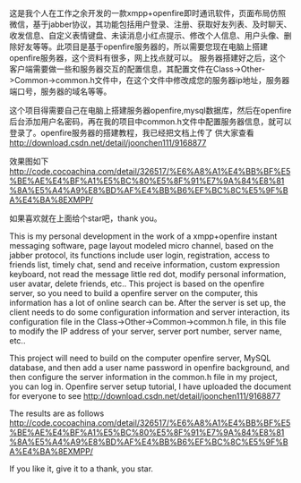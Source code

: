 这是我个人在工作之余开发的一款xmpp+openfire即时通讯软件，页面布局仿照微信，基于jabber协议，其功能包括用户登录、注册、获取好友列表、及时聊天、收发信息、自定义表情键盘、未读消息小红点提示、修改个人信息、用户头像、删除好友等等。此项目是基于openfire服务器的，所以需要您现在电脑上搭建openfire服务器，这个资料有很多，网上找点就可以。
服务器搭建好之后，这个客户端需要做一些和服务器交互的配置信息，其配置文件在Class->Other->Common->common.h文件中，在这个文件中修改成您的服务器ip地址，服务器端口号，服务器的域名等等。

这个项目得需要自己在电脑上搭建服务器openfire,mysql数据库，然后在openfire后台添加用户名密码，再在我的项目中common.h文件中配置服务器信息，就可以登录了。openfire服务器的搭建教程，我已经把文档上传了 供大家查看 http://download.csdn.net/detail/joonchen111/9168877

效果图如下
http://code.cocoachina.com/detail/326517/%E6%A8%A1%E4%BB%BF%E5%BE%AE%E4%BF%A1%E5%BC%80%E5%8F%91%E7%9A%84%E8%81%8A%E5%A4%A9%E8%BD%AF%E4%BB%B6%EF%BC%8C%E5%9F%BA%E4%BA%8EXMPP/

如果喜欢就在上面给个star吧，thank you。

This is my personal development in the work of a xmpp+openfire instant messaging software, page layout modeled micro channel, based on the jabber protocol, its functions include user login, registration, access to friends list, timely chat, send and receive information, custom expression keyboard, not read the message little red dot, modify personal information, user avatar, delete friends, etc.. This project is based on the openfire server, so you need to build a openfire server on the computer, this information has a lot of online search can be.
After the server is set up, the client needs to do some configuration information and server interaction, its configuration file in the Class->Other->Common->common.h file, in this file to modify the IP address of your server, server port number, server name, etc..

This project will need to build on the computer openfire server, MySQL database, and then add a user name password in openfire background, and then configure the server information in the common.h file in my project, you can log in. Openfire server setup tutorial, I have uploaded the document for everyone to see
http://download.csdn.net/detail/joonchen111/9168877

The results are as follows
http://code.cocoachina.com/detail/326517/%E6%A8%A1%E4%BB%BF%E5%BE%AE%E4%BF%A1%E5%BC%80%E5%8F%91%E7%9A%84%E8%81%8A%E5%A4%A9%E8%BD%AF%E4%BB%B6%EF%BC%8C%E5%9F%BA%E4%BA%8EXMPP/

If you like it, give it to a thank, you star.
